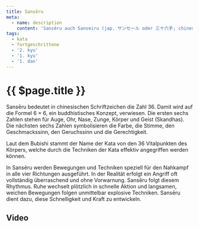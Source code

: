 ```yaml
---
title: Sansēru
meta:
  - name: description 
    content: 'Sansēru auch Sanseiru (jap. サンセール oder 三十六手; chinesisch 三十六, Pinyin sānshíliù) wird auch als die „Drachen-Kata“ bezeichnet.' 
tags:
  - kata
  - fortgeschrittene
  - '2. kyu'
  - '1. kyu'
  - '1. dan'
---
```


# {{ $page.title }}

<ShowDescription />

Sansēru bedeutet in chinesischen Schriftzeichen die Zahl 36. Damit wird auf die Formel 6 × 6, ein buddhistisches Konzept, verwiesen. Die ersten sechs Zahlen stehen für Auge, Ohr, Nase, Zunge, Körper und Geist (Skandhas). Die nächsten sechs Zahlen symbolisieren die Farbe, die Stimme, den Geschmackssinn, den Geruchssinn und die Gerechtigkeit.

Laut dem Bubishi stammt der Name der Kata von den 36 Vitalpunkten des Körpers, welche durch die Techniken der Kata effektiv angegriffen werden können.

In Sansēru werden Bewegungen und Techniken speziell für den Nahkampf in alle vier Richtungen ausgeführt. In der Realität erfolgt ein Angriff oft vollständig überraschend und ohne Vorwarnung. Sansēru folgt diesem Rhythmus. Ruhe wechselt plötzlich in schnelle Aktion und langsamen, weichen Bewegungen folgen unmittelbar explosive Techniken. Sansēru dient dazu, diese Schnelligkeit und Kraft zu entwickeln.

## Video

<YouTube videoid="LdbxQinYfXo" />